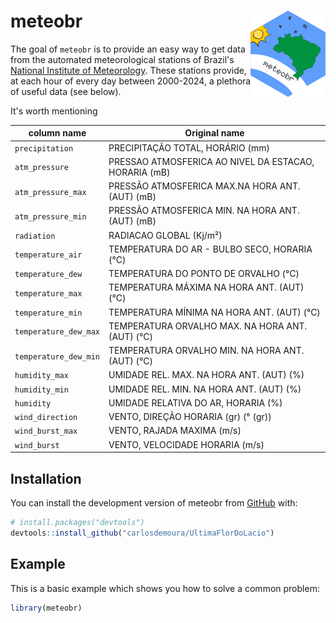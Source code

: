 
# meteobr <a href="https://github.com/carlosdemoura/meteobr"><img src="logo_meteobr/meteobr.png" align="right" height="138" /></a>

<!-- badges: start -->
<!-- badges: end -->

The goal of `meteobr` is to provide an easy way to get data from the automated meteorological stations of Brazil's [National Institute of Meteorology](https://pt.wikipedia.org/wiki/Instituto_Nacional_de_Meteorologia). These stations provide, at each hour of every day between 2000-2024, a plethora of useful data (see below).

It's worth mentioning


| column name            | Original name                                          |
|------------------------|--------------------------------------------------------|
| `precipitation`        | PRECIPITAÇÃO TOTAL, HORÁRIO (mm)                       |
| `atm_pressure`         | PRESSAO ATMOSFERICA AO NIVEL DA ESTACAO, HORARIA (mB)  |
| `atm_pressure_max`     | PRESSÃO ATMOSFERICA MAX.NA HORA ANT. (AUT) (mB)        |
| `atm_pressure_min`     | PRESSÃO ATMOSFERICA MIN. NA HORA ANT. (AUT) (mB)       |
| `radiation`            | RADIACAO GLOBAL (Kj/m²)                                |
| `temperature_air`      | TEMPERATURA DO AR - BULBO SECO, HORARIA (°C)           |
| `temperature_dew`      | TEMPERATURA DO PONTO DE ORVALHO (°C)                   |
| `temperature_max`      | TEMPERATURA MÁXIMA NA HORA ANT. (AUT) (°C)             |
| `temperature_min`      | TEMPERATURA MÍNIMA NA HORA ANT. (AUT) (°C)             |
| `temperature_dew_max`  | TEMPERATURA ORVALHO MAX. NA HORA ANT. (AUT) (°C)       |
| `temperature_dew_min`  | TEMPERATURA ORVALHO MIN. NA HORA ANT. (AUT) (°C)       |
| `humidity_max`         | UMIDADE REL. MAX. NA HORA ANT. (AUT) (%)               |
| `humidity_min`         | UMIDADE REL. MIN. NA HORA ANT. (AUT) (%)               |
| `humidity`             | UMIDADE RELATIVA DO AR, HORARIA (%)                    |
| `wind_direction`       | VENTO, DIREÇÃO HORARIA (gr) (° (gr))                   |
| `wind_burst_max`       | VENTO, RAJADA MAXIMA (m/s)                             |
| `wind_burst`           | VENTO, VELOCIDADE HORARIA (m/s)                        |


## Installation

You can install the development version of meteobr from [GitHub](https://github.com/carlosdemoura/meteobr/) with:

``` r
# install.packages("devtools")
devtools::install_github("carlosdemoura/UltimaFlorDoLacio")
```

## Example

This is a basic example which shows you how to solve a common problem:

``` r
library(meteobr)



```

